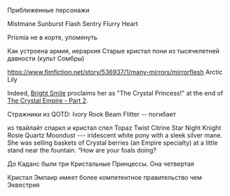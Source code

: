 Приближенные персонажи

Mistmane
Sunburst
Flash Sentry
Flurry Heart


Prismia не в корте, упомянуть

Как устроена армия, иерархия
Старые кристал пони из тысячелетней давности (культ Сомбры)

https://www.fimfiction.net/story/536937/1/many-mirrors/mirrorflesh
Arctic Lily

Indeed, [Bright Smile](https://mlp.fandom.com/wiki/Bright_Smile "Bright Smile") proclaims her as "The Crystal Princess!" at the end of [The Crystal Empire - Part 2](https://mlp.fandom.com/wiki/The_Crystal_Empire_-_Part_2 "The Crystal Empire - Part 2").

Стражники из QOTD:
Ivory Rook
Beam Flitter -- погибает


из твайлайт спаркл и кристал спел
Topaz Twist
Citrine Star
Night Knight
Rosie Quartz
Moondust --- iridescent white pony with a sleek silver mane. She was selling baskets of Crystal berries (an Empire specialty) at a little stand near the fountain. “How are your foals doing?

До Каданс были три Кристальные Принцессы. Она четвертая

Кристал Эмпаир имеет более компетентное правительство чем Эквестрия